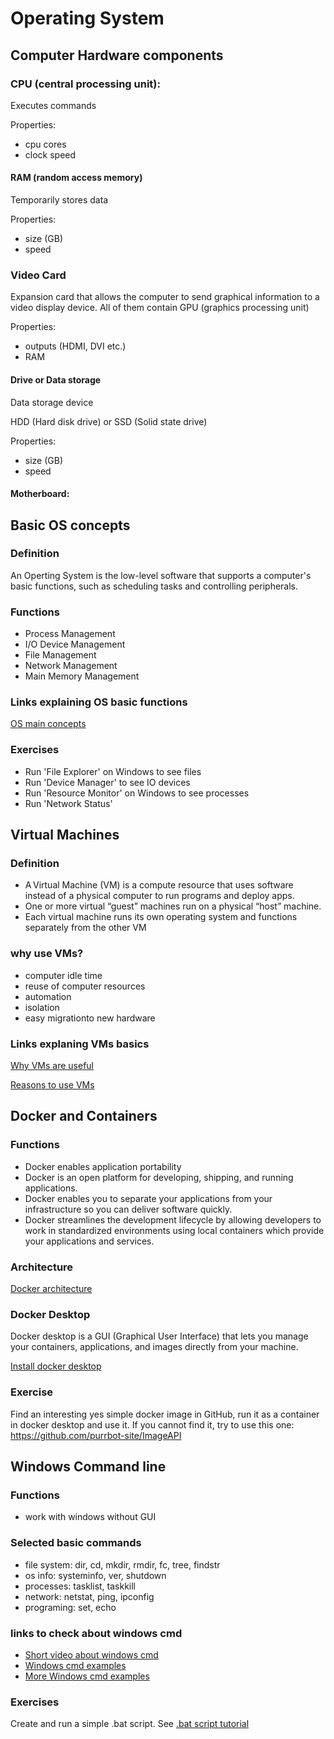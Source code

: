 # Operating System

## Computer Hardware components

### CPU (central processing unit): 

Executes commands 

Properties:

* cpu cores
* clock speed

#### RAM (random access memory)

Temporarily stores data

Properties:

* size (GB)
* speed

### Video Card

Expansion card that allows the computer to send graphical information to a video display device. All of them contain GPU (graphics processing unit)

Properties:

* outputs (HDMI, DVI etc.)
* RAM

#### Drive or Data storage

Data storage device

HDD (Hard disk drive) or SSD (Solid state drive)

Properties:

* size (GB)
* speed

#### Motherboard: 

## Basic OS concepts

### Definition

An Operting System is the low-level software that supports a computer's basic functions, such as scheduling tasks and controlling peripherals.

### Functions

* Process Management
* I/O Device Management
* File Management
* Network Management
* Main Memory Management

### Links explaining OS basic functions

[OS main concepts](https://www.tutorialspoint.com/operating_system/index.htm)

### Exercises

* Run 'File Explorer' on Windows to see files
* Run 'Device Manager' to see IO devices
* Run 'Resource Monitor' on Windows to see processes
* Run 'Network Status'

## Virtual Machines

### Definition

* A Virtual Machine (VM) is a compute resource that uses software instead of a physical computer to run programs and deploy apps. 
* One or more virtual “guest” machines run on a physical “host” machine.  
* Each virtual machine runs its own operating system and functions separately from the other VM

### why use VMs?

* computer idle time
* reuse of computer resources
* automation
* isolation
* easy migrationto new hardware

### Links explaning VMs basics

[Why VMs are useful](https://www.networkworld.com/article/3583508/what-is-a-virtual-machine-and-why-are-they-so-useful.html)

[Reasons to use VMs](https://www.makeuseof.com/tag/reasons-start-using-virtual-machine/)

## Docker and Containers

### Functions

* Docker enables application portability
* Docker is an open platform for developing, shipping, and running applications. 
* Docker enables you to separate your applications from your infrastructure so you can deliver software quickly.
* Docker streamlines the development lifecycle by allowing developers to work in standardized environments using local containers which provide your applications and services.

### Architecture

[Docker architecture](https://geekflare.com/docker-architecture/)

### Docker Desktop

Docker desktop is a GUI (Graphical User Interface) that lets you manage your containers, applications, and images directly from your machine. 

[Install docker desktop](https://docs.docker.com/desktop/install/windows-install/)

### Exercise

Find an interesting yes simple docker image in GitHub, run it as a container in docker desktop and use it. If you cannot find it, try to use this one: https://github.com/purrbot-site/ImageAPI

## Windows Command line

### Functions

* work with windows without GUI

### Selected basic commands

* file system: dir, cd, mkdir, rmdir, fc, tree, findstr
* os info: systeminfo, ver, shutdown
* processes: tasklist, taskkill 
* network: netstat, ping, ipconfig 
* programing: set, echo

### links to check about windows cmd

* [Short video about windows cmd](https://www.youtube.com/watch?v=A3nwRCV-bTU)
* [Windows cmd examples](https://www.makeuseof.com/tag/windows-batch-if-statements/?newsletter_popup=1)
* [More Windows cmd examples](https://github.com/Richu-Antony/Usefull-Windows-Scripts-and-Applications)

### Exercises

Create and run a simple .bat script. See [.bat script tutorial](https://www.howtogeek.com/263177/how-to-write-a-batch-script-on-windows/)
